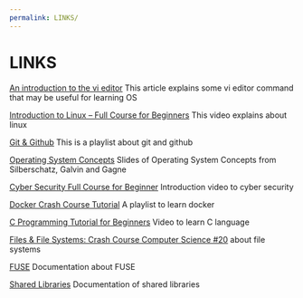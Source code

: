 ```yaml
---
permalink: LINKS/
---
```

# LINKS

[An introduction to the vi editor](https://www.redhat.com/sysadmin/introduction-vi-editor)
This article explains some vi editor command that may be useful for learning OS

[Introduction to Linux – Full Course for Beginners](https://youtu.be/sWbUDq4S6Y8?feature=shared)
This video explains about linux

[Git & Github](https://youtube.com/playlist?list=PLFIM0718LjIVknj6sgsSceMqlq242-jNf&feature=shared)
This is a playlist about git and github

[Operating System Concepts](https://www.os-book.com/OS10/slide-dir/) Slides of Operating System Concepts from Silberschatz, Galvin and Gagne

[Cyber Security Full Course for Beginner](https://www.youtube.com/watch?v=U_P23SqJaDc) Introduction video to cyber security

[Docker Crash Course Tutorial](https://youtube.com/playlist?list=PL4cUxeGkcC9hxjeEtdHFNYMtCpjNBm3h7&feature=shared) A playlist to learn docker

[C Programming Tutorial for Beginners](https://www.youtube.com/watch?v=KJgsSFOSQv0) Video to learn C language

[Files & File Systems: Crash Course Computer Science #20](https://www.youtube.com/watch?v=KN8YgJnShPM) about file systems

[FUSE](https://www.kernel.org/doc/html/next/filesystems/fuse.html) Documentation about FUSE

[Shared Libraries](https://tldp.org/HOWTO/Program-Library-HOWTO/shared-libraries.html) Documentation of shared libraries
